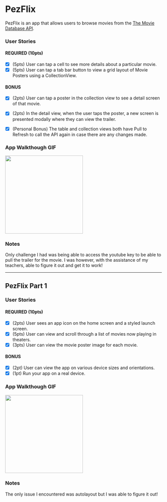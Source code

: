 # PezFlix
PezFlix is an app that allows users to browse movies from the [The Movie Database API](http://docs.themoviedb.apiary.io/#).

### User Stories

#### REQUIRED (10pts)
- [x] (5pts) User can tap a cell to see more details about a particular movie.
- [x] (5pts) User can tap a tab bar button to view a grid layout of Movie Posters using a CollectionView.

#### BONUS
- [x] (2pts) User can tap a poster in the collection view to see a detail screen of that movie.
- [x] (2pts) In the detail view, when the user taps the poster, a new screen is presented modally where they can view the trailer.

- [x] (Personal Bonus) The table and collection views both have Pull to Refresh to call the API again in case there are any changes made.

### App Walkthough GIF
<img src=http://g.recordit.co/Ey4GQM9YHi.gif width=250><br>

### Notes
Only challenge I had was being able to access the youtube key to be able to pull the trailer for the movie. I was however, with the assistance of my teachers, able to figure it out and get it to work!

---

## PezFlix Part 1

### User Stories

#### REQUIRED (10pts)
- [x] (2pts) User sees an app icon on the home screen and a styled launch screen.
- [x] (5pts) User can view and scroll through a list of movies now playing in theaters.
- [x] (3pts) User can view the movie poster image for each movie.

#### BONUS
- [x] (2pt) User can view the app on various device sizes and orientations.
- [x] (1pt) Run your app on a real device.

### App Walkthough GIF
<img src=http://g.recordit.co/avOtPep3Fa.gif width=250><br>

### Notes
The only issue I encountered was autolayout but I was able to figure it out!
